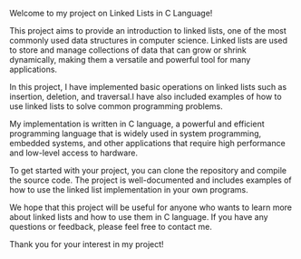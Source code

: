 Welcome to my  project on Linked Lists in C Language!

This project aims to provide an introduction to linked lists, one of the most commonly used data structures in computer science. Linked lists are used to store and manage collections of data that can grow or shrink dynamically, making them a versatile and powerful tool for many applications.

In this project, I have implemented basic operations on linked lists such as insertion, deletion, and traversal.I have also included examples of how to use linked lists to solve common programming problems.

My implementation is written in C language, a powerful and efficient programming language that is widely used in system programming, embedded systems, and other applications that require high performance and low-level access to hardware.

To get started with your project, you can clone the repository and compile the source code. The project is well-documented and includes examples of how to use the linked list implementation in your own programs.

We hope that this project will be useful for anyone who wants to learn more about linked lists and how to use them in C language. If you have any questions or feedback, please feel free to contact me.

Thank you for your interest in my project!
